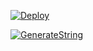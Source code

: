[![Deploy](https://www.herokucdn.com/deploy/button.svg)](https://heroku.com/deploy?template=https://github.com/KAFIKAFII/music)

[![GenerateString](https://img.shields.io/badge/repl.it-generateString-yellowgreen)](https://replit.com/@vorcl/generatestringsession#Ufo.py)
